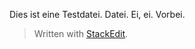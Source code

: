 Dies ist eine Testdatei. Datei. Ei, ei. Vorbei.


> Written with [StackEdit](https://stackedit.io/).
<!--stackedit_data:
eyJoaXN0b3J5IjpbLTEzNTQzMDMwMywtMTU0NjA5NDAxNCwtMT
E5MTYyMjg3OF19
-->